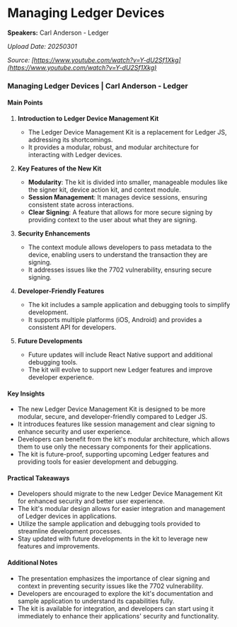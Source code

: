 # Managing Ledger Devices

**Speakers:** Carl Anderson - Ledger


*Upload Date: 20250301*

*Source: [https://www.youtube.com/watch?v=Y-dU2Sf1Xkg](https://www.youtube.com/watch?v=Y-dU2Sf1Xkg)*

### Managing Ledger Devices | Carl Anderson - Ledger

#### Main Points

1. **Introduction to Ledger Device Management Kit**
   - The Ledger Device Management Kit is a replacement for Ledger JS, addressing its shortcomings.
   - It provides a modular, robust, and modular architecture for interacting with Ledger devices.

2. **Key Features of the New Kit**
   - **Modularity**: The kit is divided into smaller, manageable modules like the signer kit, device action kit, and context module.
   - **Session Management**: It manages device sessions, ensuring consistent state across interactions.
   - **Clear Signing**: A feature that allows for more secure signing by providing context to the user about what they are signing.

3. **Security Enhancements**
   - The context module allows developers to pass metadata to the device, enabling users to understand the transaction they are signing.
   - It addresses issues like the 7702 vulnerability, ensuring secure signing.

4. **Developer-Friendly Features**
   - The kit includes a sample application and debugging tools to simplify development.
   - It supports multiple platforms (iOS, Android) and provides a consistent API for developers.

5. **Future Developments**
   - Future updates will include React Native support and additional debugging tools.
   - The kit will evolve to support new Ledger features and improve developer experience.

#### Key Insights

- The new Ledger Device Management Kit is designed to be more modular, secure, and developer-friendly compared to Ledger JS.
- It introduces features like session management and clear signing to enhance security and user experience.
- Developers can benefit from the kit's modular architecture, which allows them to use only the necessary components for their applications.
- The kit is future-proof, supporting upcoming Ledger features and providing tools for easier development and debugging.

#### Practical Takeaways

- Developers should migrate to the new Ledger Device Management Kit for enhanced security and better user experience.
- The kit's modular design allows for easier integration and management of Ledger devices in applications.
- Utilize the sample application and debugging tools provided to streamline development processes.
- Stay updated with future developments in the kit to leverage new features and improvements.

#### Additional Notes

- The presentation emphasizes the importance of clear signing and context in preventing security issues like the 7702 vulnerability.
- Developers are encouraged to explore the kit's documentation and sample application to understand its capabilities fully.
- The kit is available for integration, and developers can start using it immediately to enhance their applications' security and functionality.